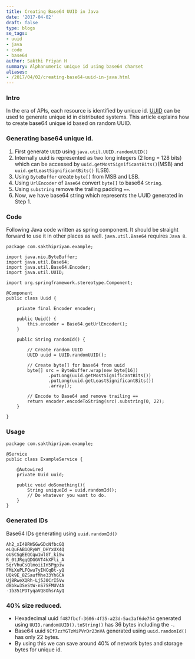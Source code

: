 ```yaml
---
title: Creating Base64 UUID in Java
date: '2017-04-02'
draft: false
type: blogs
se_tags:
- uuid
- java
- code
- base64
author: Sakthi Priyan H
summary: Alphanumeric unique id using base64 charset
aliases:
- /2017/04/02/creating-base64-uuid-in-java.html
---
```


### Intro
In the era of APIs, each resource is identified by unique id. [UUID](https://en.wikipedia.org/wiki/Universally_unique_identifier) can be used to generate unique id in distributed systems. This article explains how to create base64 unique id based on random UUID.

### Generating base64 unique id.
1. First generate `UUID` using `java.util.UUID.randomUUID()`
2. Internally uuid is represented as two long integers (2 long = 128 bits) which can be accessed by `uuid.getMostSignificantBits()`(MSB) and `uuid.getLeastSignificantBits()` (LSB).
3. Using `ByteBuffer` create `byte[]` from MSB and LSB.
4. Using `UrlEncoder` of `Base64` convert `byte[]` to base64 `String`.
5. Using `substring` remove the trailing padding `==`.
6. Now, we have base64 string which represents the UUID generated in Step 1.

### Code
Following Java code written as spring component. It should be straight forward to use it in other places as well. `java.util.Base64` requires `Java 8`.

	package com.sakthipriyan.example;

	import java.nio.ByteBuffer;
	import java.util.Base64;
	import java.util.Base64.Encoder;
	import java.util.UUID;

	import org.springframework.stereotype.Component;

	@Component
	public class Uuid {

	    private final Encoder encoder;

	    public Uuid() {
	        this.encoder = Base64.getUrlEncoder();
	    }

	    public String randomId() {

	        // Create random UUID
	        UUID uuid = UUID.randomUUID();

	        // Create byte[] for base64 from uuid
	        byte[] src = ByteBuffer.wrap(new byte[16])
	        		.putLong(uuid.getMostSignificantBits())
	                .putLong(uuid.getLeastSignificantBits())
	                .array();

	        // Encode to Base64 and remove trailing ==
	        return encoder.encodeToString(src).substring(0, 22);
	    }

	}


### Usage

	package com.sakthipriyan.example;

	@Service
	public class ExampleService {

		@Autowired
		private Uuid uuid;

		public void doSomething(){
			String uniqueId = uuid.randomId();
			// Do whatever you want to do.
		}
	}


### Generated IDs
Base64 IDs generating using `uuid.randomId()`

`Ah2_xI48RWSGwGDcNfbcGQ`  
`eLQuFAB1QRyWY_DHYxUX4Q`  
`oUSCSgEEQCqw1wlGT_kiSw`  
`R_0tJRgqQDGGVT4kXFli_A`  
`SqrVhuCsQlmoiiIn5Pgpiw`  
`FMiXuPLFQwu7yINCqBt-yQ`  
`UQk9E_8ZSaufMhe33Yh6CA`  
`Uj8RweXQRh-Lj5J0CrI5Vw`  
`d8bkw3SeStW-nS7SFMUV4A`  
`-1b351PDTyqaVQ8OhsrAyQ`  


### 40% size reduced.
* Hexadecimal uuid `f487fbcf-3606-4f35-a23d-5ac3af6de754` generated using `UUID.randomUUID().toString()` has 36 bytes including the `-`.  
* Base64 uuid `9If7zzYGTzWiPVrDr23nVA` generated using `uuid.randomId()` has only 22 bytes.  
* By using this we can save around 40% of network bytes and storage bytes for unique id.